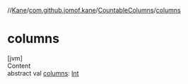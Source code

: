 //[Kane](../../index.md)/[com.github.jomof.kane](../index.md)/[CountableColumns](index.md)/[columns](columns.md)



# columns  
[jvm]  
Content  
abstract val [columns](columns.md): [Int](https://kotlinlang.org/api/latest/jvm/stdlib/kotlin/-int/index.html)  



